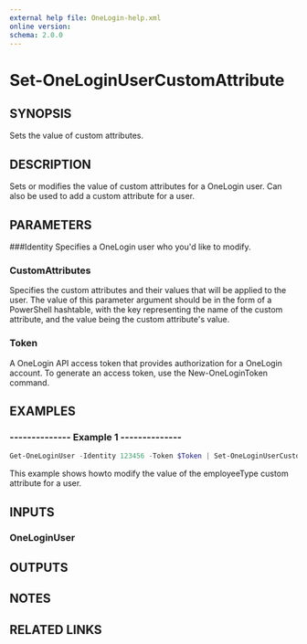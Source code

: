 ```yaml
---
external help file: OneLogin-help.xml
online version: 
schema: 2.0.0
---
```


# Set-OneLoginUserCustomAttribute

## SYNOPSIS
Sets the value of custom attributes.

## DESCRIPTION
Sets or modifies the value of custom attributes for a OneLogin user. Can also be used to add a custom attribute for a user.

## PARAMETERS
###Identity
Specifies a OneLogin user who you'd like to modify.

### CustomAttributes
Specifies the custom attributes and their values that will be applied to the user. The value of this parameter argument should be in the form of a PowerShell hashtable, with the key representing the name of the custom attribute, and the value being the custom attribute's value.

### Token
A OneLogin API access token that provides authorization for a OneLogin account. To generate an access token, use the New-OneLoginToken command.

## EXAMPLES
### --------------  Example 1  --------------

```powershell
Get-OneLoginUser -Identity 123456 -Token $Token | Set-OneLoginUserCustomAttribute -CustomAttributes @{employeeType = "Contractor"} Engineering -Token $Token
```

This example shows howto modify the value of the employeeType custom attribute for a user.

## INPUTS
### OneLoginUser

## OUTPUTS

## NOTES

## RELATED LINKS
